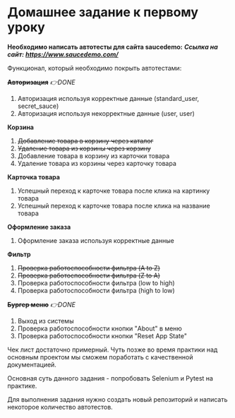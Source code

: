 # Домашнее задание к первому уроку

**Необходимо написать автотесты для сайта saucedemo:**
***Ссылка на сайт: https://www.saucedemo.com/***

Функционал, который необходимо покрыть автотестами: 

**~~Авторизация~~**  *👉DONE*	
1. Авторизация используя корректные данные (standard_user, secret_sauce)
2. Авторизация используя некорректные данные (user, user)

**Корзина**
1. ~~Добавление товара в корзину через каталог~~
2. ~~Удаление товара из корзины через корзину~~
3. Добавление товара в корзину из карточки товара
4. Удаление товара из корзины через карточку товара

**Карточка товара**
1. Успешный переход к карточке товара после клика на картинку товара
2. Успешный переход к карточке товара после клика на название товара 

**Оформление заказа**
1. Оформление заказа используя корректные данные

**Фильтр**
1. ~~Проверка работоспособности фильтра (A to Z)~~
2. ~~Проверка работоспособности фильтра (Z to A)~~
3. Проверка работоспособности фильтра (low to high)
4. Проверка работоспособности фильтра (high to low)

**~~Бургер меню~~** *👉DONE*
1. Выход из системы
2. Проверка работоспособности кнопки "About" в меню 
3. Проверка работоспособности кнопки "Reset App State"



Чек лист достаточно примерный. Чуть позже во время практики над основным проектом мы сможем поработать с качественной документацией. 

Основная суть данного задания - попробовать Selenium и Pytest на практике. 

Для выполнения задания нужно создать новый репозиторий и написать некоторое количество автотестов. 
